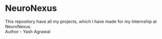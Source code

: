 # NeuroNexus
This repository have all my projects, which I have made for my Internship at NeuroNexus.
<br> Author - Yash Agrawal
